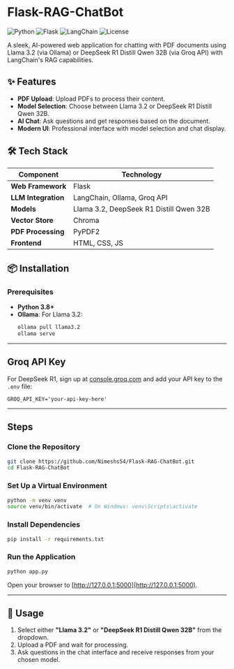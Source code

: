 # Flask-RAG-ChatBot

![Python](https://img.shields.io/badge/Python-3.8%2B-blue?style=flat-square&logo=python)
![Flask](https://img.shields.io/badge/Flask-3.0.3-green?style=flat-square&logo=flask)
![LangChain](https://img.shields.io/badge/LangChain-0.3.0-orange?style=flat-square)
![License](https://img.shields.io/badge/License-MIT-brightgreen?style=flat-square)

A sleek, AI-powered web application for chatting with PDF documents using Llama 3.2 (via Ollama) or DeepSeek R1 Distill Qwen 32B (via Groq API) with LangChain's RAG capabilities.

## ✨ Features
- **PDF Upload**: Upload PDFs to process their content.
- **Model Selection**: Choose between Llama 3.2 or DeepSeek R1 Distill Qwen 32B.
- **AI Chat**: Ask questions and get responses based on the document.
- **Modern UI**: Professional interface with model selection and chat display.

## 🛠️ Tech Stack
| Component           | Technology                              |
|---------------------|-----------------------------------------|
| **Web Framework**   | Flask                                   |                
| **LLM Integration** | LangChain, Ollama, Groq API             |
| **Models**          | Llama 3.2, DeepSeek R1 Distill Qwen 32B |
| **Vector Store**    | Chroma                                  |
| **PDF Processing**  | PyPDF2                                  |
| **Frontend**        | HTML, CSS, JS                           |

## 📦 Installation

### Prerequisites
- **Python 3.8+**
- **Ollama**: For Llama 3.2:
  ```bash
  ollama pull llama3.2
  ollama serve

---

## Groq API Key
For DeepSeek R1, sign up at [console.groq.com](https://console.groq.com) and add your API key to the `.env` file:

```plaintext
GROQ_API_KEY='your-api-key-here'
```

---

## Steps

### Clone the Repository
```bash
git clone https://github.com/Nimeshs54/Flask-RAG-ChatBot.git
cd Flask-RAG-ChatBot
```

### Set Up a Virtual Environment
```bash
python -m venv venv
source venv/bin/activate  # On Windows: venv\Scripts\activate
```

### Install Dependencies
```bash
pip install -r requirements.txt
```

### Run the Application
```bash
python app.py
```

Open your browser to [http://127.0.0.1:5000](http://127.0.0.1:5000).

---

## 🚀 Usage
1. Select either **"Llama 3.2"** or **"DeepSeek R1 Distill Qwen 32B"** from the dropdown.
2. Upload a PDF and wait for processing.
3. Ask questions in the chat interface and receive responses from your chosen model.

